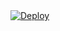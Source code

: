 <a href="https://app.koyeb.com/deploy?type=git&repository=github.com/VysakhTG/eva-koyeb&branch=master&name=eva-koyeb">
  <img src="https://www.koyeb.com/static/images/deploy/button.svg" alt="Deploy">
</a>


